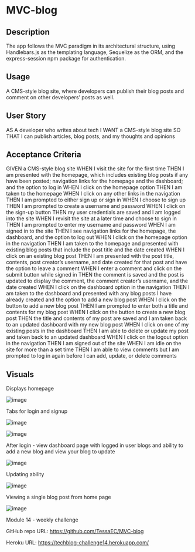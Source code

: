 # MVC-blog

## Description

The app follows the MVC paradigm in its architectural structure, using Handlebars.js as the templating language, Sequelize as the ORM, and the express-session npm package for authentication.

## Usage 

A CMS-style blog site, where developers can publish their blog posts and comment on other developers’ posts as well. 

## User Story

AS A developer who writes about tech
I WANT a CMS-style blog site
SO THAT I can publish articles, blog posts, and my thoughts and opinions


## Acceptance Criteria

GIVEN a CMS-style blog site
WHEN I visit the site for the first time
THEN I am presented with the homepage, which includes existing blog posts if any have been posted; navigation links for the homepage and the dashboard; and the option to log in
WHEN I click on the homepage option
THEN I am taken to the homepage
WHEN I click on any other links in the navigation
THEN I am prompted to either sign up or sign in
WHEN I choose to sign up
THEN I am prompted to create a username and password
WHEN I click on the sign-up button
THEN my user credentials are saved and I am logged into the site
WHEN I revisit the site at a later time and choose to sign in
THEN I am prompted to enter my username and password
WHEN I am signed in to the site
THEN I see navigation links for the homepage, the dashboard, and the option to log out
WHEN I click on the homepage option in the navigation
THEN I am taken to the homepage and presented with existing blog posts that include the post title and the date created
WHEN I click on an existing blog post
THEN I am presented with the post title, contents, post creator’s username, and date created for that post and have the option to leave a comment
WHEN I enter a comment and click on the submit button while signed in
THEN the comment is saved and the post is updated to display the comment, the comment creator’s username, and the date created
WHEN I click on the dashboard option in the navigation
THEN I am taken to the dashboard and presented with any blog posts I have already created and the option to add a new blog post
WHEN I click on the button to add a new blog post
THEN I am prompted to enter both a title and contents for my blog post
WHEN I click on the button to create a new blog post
THEN the title and contents of my post are saved and I am taken back to an updated dashboard with my new blog post
WHEN I click on one of my existing posts in the dashboard
THEN I am able to delete or update my post and taken back to an updated dashboard
WHEN I click on the logout option in the navigation
THEN I am signed out of the site
WHEN I am idle on the site for more than a set time
THEN I am able to view comments but I am prompted to log in again before I can add, update, or delete comments

## Visuals

Displays homepage

![image](https://user-images.githubusercontent.com/118077000/230463813-09b8c7f8-958f-45cb-b977-184142d1fab0.png)

Tabs for login and signup

![image](https://user-images.githubusercontent.com/118077000/230463903-9759452a-6ca8-4a3f-bdac-f0c43cb850d8.png)

![image](https://user-images.githubusercontent.com/118077000/230463955-92c9c79b-e7c0-4ff7-b97e-da20927e2d19.png)

After login - view dashboard page with logged in user blogs and ability to add a new blog and view your blog to update

![image](https://user-images.githubusercontent.com/118077000/230464074-0a9697c8-c056-40ff-a9d9-c1447e66ee8e.png)

Updating ability

![image](https://user-images.githubusercontent.com/118077000/230464582-ca64c2f5-a04f-4976-b5ff-c4b267b84f48.png)

Viewing a single blog post from home page 

![image](https://user-images.githubusercontent.com/118077000/230464726-0928b067-d717-416e-bb0e-31c12f0f624d.png)

Module 14 - weekly challenge

GitHub repo URL:
https://github.com/TessaEC/MVC-blog

Heroku URL:
https://techblog-challenge14.herokuapp.com/

